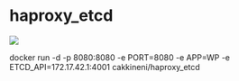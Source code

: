 haproxy_etcd
============
[![](https://badge.imagelayers.io/centurylink/haproxy-etcd.svg)](https://imagelayers.io/?images=centurylink/haproxy-etcd:latest 'Get your own badge on imagelayers.io')

docker run -d -p 8080:8080 -e PORT=8080 -e APP=WP -e ETCD_API=172.17.42.1:4001 cakkineni/haproxy_etcd
